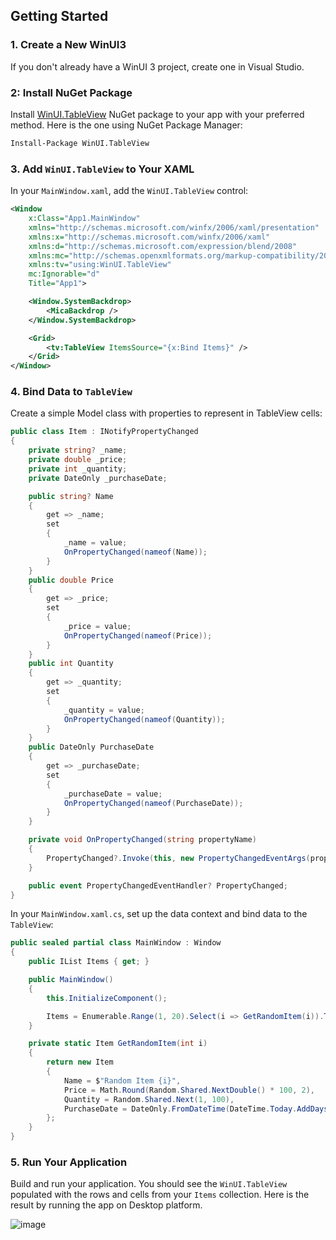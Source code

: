 ## Getting Started

### 1. Create a New WinUI3

If you don't already have a WinUI 3 project, create one in Visual Studio.

### 2: Install NuGet Package
Install [WinUI.TableView](https://www.nuget.org/packages/WinUI.TableView) NuGet package to your app with your preferred method. Here is the one using NuGet Package Manager:

```bash
Install-Package WinUI.TableView
```
### 3. Add `WinUI.TableView` to Your XAML

In your `MainWindow.xaml`, add the `WinUI.TableView` control:

```xml
<Window
    x:Class="App1.MainWindow"
    xmlns="http://schemas.microsoft.com/winfx/2006/xaml/presentation"
    xmlns:x="http://schemas.microsoft.com/winfx/2006/xaml"
    xmlns:d="http://schemas.microsoft.com/expression/blend/2008"
    xmlns:mc="http://schemas.openxmlformats.org/markup-compatibility/2006"
    xmlns:tv="using:WinUI.TableView"
    mc:Ignorable="d"
    Title="App1">

    <Window.SystemBackdrop>
        <MicaBackdrop />
    </Window.SystemBackdrop>

    <Grid>
        <tv:TableView ItemsSource="{x:Bind Items}" />
    </Grid>
</Window>
```

### 4. Bind Data to `TableView`

Create a simple Model class with properties to represent in TableView cells:

```csharp
public class Item : INotifyPropertyChanged
{
    private string? _name;
    private double _price;
    private int _quantity;
    private DateOnly _purchaseDate;

    public string? Name
    {
        get => _name;
        set
        {
            _name = value;
            OnPropertyChanged(nameof(Name));
        }
    }
    public double Price
    {
        get => _price;
        set
        {
            _price = value;
            OnPropertyChanged(nameof(Price));
        }
    }
    public int Quantity
    {
        get => _quantity;
        set
        {
            _quantity = value;
            OnPropertyChanged(nameof(Quantity));
        }
    }
    public DateOnly PurchaseDate
    {
        get => _purchaseDate;
        set
        {
            _purchaseDate = value;
            OnPropertyChanged(nameof(PurchaseDate));
        }
    }

    private void OnPropertyChanged(string propertyName)
    {
        PropertyChanged?.Invoke(this, new PropertyChangedEventArgs(propertyName));
    }

    public event PropertyChangedEventHandler? PropertyChanged;
}
```

In your `MainWindow.xaml.cs`, set up the data context and bind data to the `TableView`:

```csharp
public sealed partial class MainWindow : Window
{
    public IList Items { get; }

    public MainWindow()
    {
        this.InitializeComponent();

        Items = Enumerable.Range(1, 20).Select(i => GetRandomItem(i)).ToList();
    }

    private static Item GetRandomItem(int i)
    {
        return new Item
        {
            Name = $"Random Item {i}",
            Price = Math.Round(Random.Shared.NextDouble() * 100, 2),
            Quantity = Random.Shared.Next(1, 100),
            PurchaseDate = DateOnly.FromDateTime(DateTime.Today.AddDays(Random.Shared.Next(-90, 90)))
        };
    }
}
```

### 5. Run Your Application

Build and run your application. You should see the `WinUI.TableView` populated with the rows and cells from your `Items` collection. Here is the result by running the app on Desktop platform.


![image](https://github.com/user-attachments/assets/e00bffc7-19e0-40bd-bbda-07198d6bc60a)

